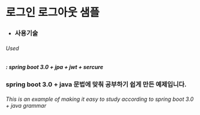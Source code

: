# 로그인 로그아웃 샘플

  - ### 사용기술
###### Used
#####   : spring boot 3.0 + jpa + jwt + sercure



### spring boot 3.0 + java 문법에 맞춰 공부하기 쉽게 만든 예제입니다. 
###### This is an example of making it easy to study according to spring boot 3.0 + java grammar
